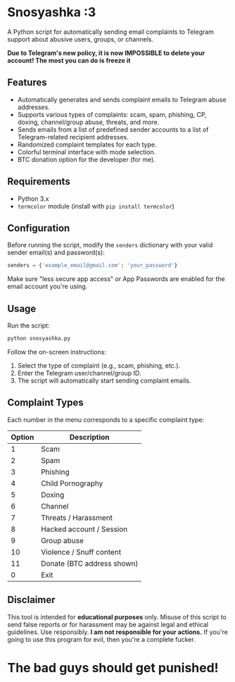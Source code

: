 # Snosyashka :3
A Python script for automatically sending email complaints to Telegram support about abusive users, groups, or channels.

**Due to Telegram's new policy, it is now IMPOSSIBLE to delete your account! The most you can do is freeze it**

## Features

- Automatically generates and sends complaint emails to Telegram abuse addresses.
- Supports various types of complaints: scam, spam, phishing, CP, doxing, channel/group abuse, threats, and more.
- Sends emails from a list of predefined sender accounts to a list of Telegram-related recipient addresses.
- Randomized complaint templates for each type.
- Colorful terminal interface with mode selection.
- BTC donation option for the developer (for me).

## Requirements

- Python 3.x
- `termcolor` module (install with `pip install termcolor`)

## Configuration

Before running the script, modify the `senders` dictionary with your valid sender email(s) and password(s):
```python
senders = {'example_email@gmail.com': 'your_password'}
```

Make sure "less secure app access" or App Passwords are enabled for the email account you're using.

## Usage

Run the script:

```bash
python snosyashka.py
```

Follow the on-screen instructions:

1. Select the type of complaint (e.g., scam, phishing, etc.).
2. Enter the Telegram user/channel/group ID.
3. The script will automatically start sending complaint emails.

## Complaint Types

Each number in the menu corresponds to a specific complaint type:

| Option | Description                  |
|--------|------------------------------|
| 1      | Scam                         |
| 2      | Spam                         |
| 3      | Phishing                     |
| 4      | Child Pornography            |
| 5      | Doxing                       |
| 6      | Channel                      |
| 7      | Threats / Harassment         |
| 8      | Hacked account / Session     |
| 9      | Group abuse                  |
| 10     | Violence / Snuff content     |
| 11     | Donate (BTC address shown)   |
| 0      | Exit                         |

## Disclaimer

This tool is intended for **educational purposes** only. Misuse of this script to send false reports or for harassment may be against legal and ethical guidelines. Use responsibly. **I am not responsible for your actions.** If you're going to use this program for evil, then you're a complete fucker.

# The bad guys should get punished!
